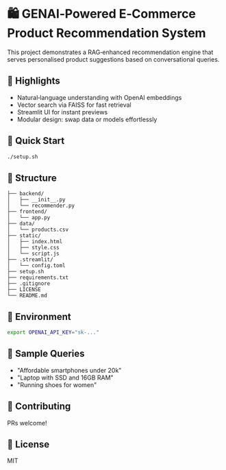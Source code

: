 # 🛍️ GENAI‑Powered E‑Commerce Product Recommendation System

This project demonstrates a RAG‑enhanced recommendation engine that serves personalised product suggestions based on conversational queries.

## 🎯 Highlights
* Natural‑language understanding with OpenAI embeddings
* Vector search via FAISS for fast retrieval
* Streamlit UI for instant previews
* Modular design: swap data or models effortlessly

## 🚀 Quick Start
```bash
./setup.sh
```

## 📂 Structure
```
├── backend/
│   ├── __init__.py
│   └── recommender.py
├── frontend/
│   └── app.py
├── data/
│   └── products.csv
├── static/
│   ├── index.html
│   ├── style.css
│   └── script.js
├── .streamlit/
│   └── config.toml
├── setup.sh
├── requirements.txt
├── .gitignore
├── LICENSE
└── README.md
```

## 🔑 Environment
```bash
export OPENAI_API_KEY="sk-..."
```

## 🐣 Sample Queries
* "Affordable smartphones under 20k"
* "Laptop with SSD and 16GB RAM"
* "Running shoes for women"

## 🤝 Contributing
PRs welcome!

## 📄 License
MIT
